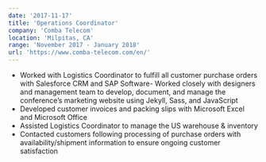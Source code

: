 ```yaml
---
date: '2017-11-17'
title: 'Operations Coordinator'
company: 'Comba Telecom'
location: 'Milpitas, CA'
range: 'November 2017 - January 2018'
url: 'https://www.comba-telecom.com/en/'
---
```


- Worked with Logistics Coordinator to fulfill all customer purchase orders with Salesforce CRM and SAP Software- Worked closely with designers and management team to develop, document, and manage the conference’s marketing website using Jekyll, Sass, and JavaScript
- Developed customer invoices and packing slips with Microsoft Excel and Microsoft Office
- Assisted Logistics Coordinator to manage the US warehouse & inventory
- Contacted customers following processing of purchase orders with availability/shipment information to ensure ongoing customer satisfaction
